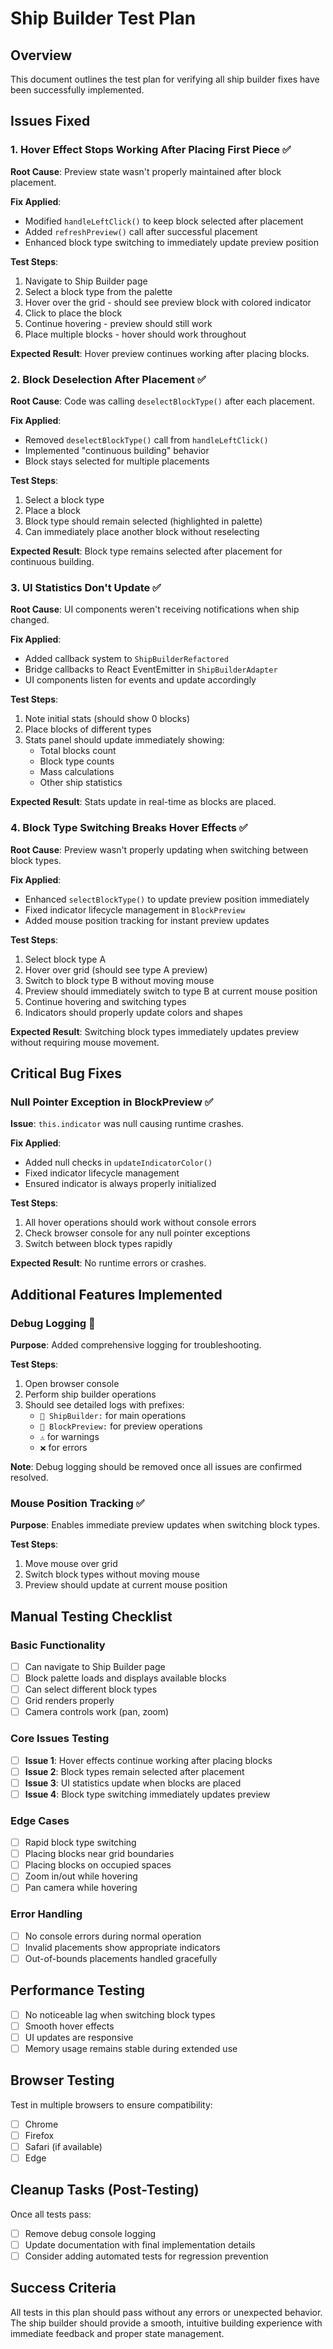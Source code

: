 # Ship Builder Test Plan

## Overview
This document outlines the test plan for verifying all ship builder fixes have been successfully implemented.

## Issues Fixed

### 1. Hover Effect Stops Working After Placing First Piece ✅
**Root Cause**: Preview state wasn't properly maintained after block placement.

**Fix Applied**: 
- Modified `handleLeftClick()` to keep block selected after placement
- Added `refreshPreview()` call after successful placement
- Enhanced block type switching to immediately update preview position

**Test Steps**:
1. Navigate to Ship Builder page
2. Select a block type from the palette
3. Hover over the grid - should see preview block with colored indicator
4. Click to place the block
5. Continue hovering - preview should still work
6. Place multiple blocks - hover should work throughout

**Expected Result**: Hover preview continues working after placing blocks.

### 2. Block Deselection After Placement ✅  
**Root Cause**: Code was calling `deselectBlockType()` after each placement.

**Fix Applied**: 
- Removed `deselectBlockType()` call from `handleLeftClick()`
- Implemented "continuous building" behavior
- Block stays selected for multiple placements

**Test Steps**:
1. Select a block type
2. Place a block
3. Block type should remain selected (highlighted in palette)
4. Can immediately place another block without reselecting

**Expected Result**: Block type remains selected after placement for continuous building.

### 3. UI Statistics Don't Update ✅
**Root Cause**: UI components weren't receiving notifications when ship changed.

**Fix Applied**:
- Added callback system to `ShipBuilderRefactored`
- Bridge callbacks to React EventEmitter in `ShipBuilderAdapter`
- UI components listen for events and update accordingly

**Test Steps**:
1. Note initial stats (should show 0 blocks)
2. Place blocks of different types
3. Stats panel should update immediately showing:
   - Total blocks count
   - Block type counts
   - Mass calculations
   - Other ship statistics

**Expected Result**: Stats update in real-time as blocks are placed.

### 4. Block Type Switching Breaks Hover Effects ✅
**Root Cause**: Preview wasn't properly updating when switching between block types.

**Fix Applied**:
- Enhanced `selectBlockType()` to update preview position immediately
- Fixed indicator lifecycle management in `BlockPreview`
- Added mouse position tracking for instant preview updates

**Test Steps**:
1. Select block type A
2. Hover over grid (should see type A preview)
3. Switch to block type B without moving mouse
4. Preview should immediately switch to type B at current mouse position
5. Continue hovering and switching types
6. Indicators should properly update colors and shapes

**Expected Result**: Switching block types immediately updates preview without requiring mouse movement.

## Critical Bug Fixes

### Null Pointer Exception in BlockPreview ✅
**Issue**: `this.indicator` was null causing runtime crashes.

**Fix Applied**:
- Added null checks in `updateIndicatorColor()`
- Fixed indicator lifecycle management
- Ensured indicator is always properly initialized

**Test Steps**:
1. All hover operations should work without console errors
2. Check browser console for any null pointer exceptions
3. Switch between block types rapidly

**Expected Result**: No runtime errors or crashes.

## Additional Features Implemented

### Debug Logging 🔧
**Purpose**: Added comprehensive logging for troubleshooting.

**Test Steps**:
1. Open browser console
2. Perform ship builder operations
3. Should see detailed logs with prefixes:
   - `🎯 ShipBuilder:` for main operations
   - `🔄 BlockPreview:` for preview operations
   - `⚠️` for warnings
   - `❌` for errors

**Note**: Debug logging should be removed once all issues are confirmed resolved.

### Mouse Position Tracking ✅
**Purpose**: Enables immediate preview updates when switching block types.

**Test Steps**:
1. Move mouse over grid
2. Switch block types without moving mouse
3. Preview should update at current mouse position

## Manual Testing Checklist

### Basic Functionality
- [ ] Can navigate to Ship Builder page
- [ ] Block palette loads and displays available blocks
- [ ] Can select different block types
- [ ] Grid renders properly
- [ ] Camera controls work (pan, zoom)

### Core Issues Testing
- [ ] **Issue 1**: Hover effects continue working after placing blocks
- [ ] **Issue 2**: Block types remain selected after placement
- [ ] **Issue 3**: UI statistics update when blocks are placed
- [ ] **Issue 4**: Block type switching immediately updates preview

### Edge Cases
- [ ] Rapid block type switching
- [ ] Placing blocks near grid boundaries
- [ ] Placing blocks on occupied spaces
- [ ] Zoom in/out while hovering
- [ ] Pan camera while hovering

### Error Handling
- [ ] No console errors during normal operation
- [ ] Invalid placements show appropriate indicators
- [ ] Out-of-bounds placements handled gracefully

## Performance Testing
- [ ] No noticeable lag when switching block types
- [ ] Smooth hover effects
- [ ] UI updates are responsive
- [ ] Memory usage remains stable during extended use

## Browser Testing
Test in multiple browsers to ensure compatibility:
- [ ] Chrome
- [ ] Firefox  
- [ ] Safari (if available)
- [ ] Edge

## Cleanup Tasks (Post-Testing)
Once all tests pass:
- [ ] Remove debug console logging
- [ ] Update documentation with final implementation details
- [ ] Consider adding automated tests for regression prevention

## Success Criteria
All tests in this plan should pass without any errors or unexpected behavior. The ship builder should provide a smooth, intuitive building experience with immediate feedback and proper state management.

